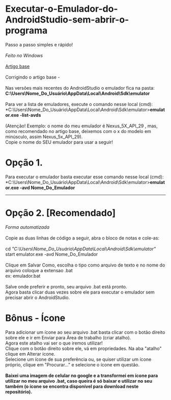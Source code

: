 # Executar-o-Emulador-do-AndroidStudio-sem-abrir-o-programa
Passo a passo simples e rápido!
<br />
<br />
*Feito no Windows*
<br />
<br />
<a href="https://medium.com/@lucasluizss/execute-seu-emulador-android-sem-abrir-o-android-studio-windows-94c826059552">Artigo base</a>
<br />
<br />
Corrigindo o artigo base -
<br />
<br />
Nas versões mais recentes do AndroidStudio o emulador fica na pasta:
<br />
**C:\Users\Nome_Do_Usuário\AppData\Local\Android\Sdk\emulator**
<br />
<br />
Para ver a lista de emuladores, execute o comando nesse local (cmd):
<br />
*C:\Users\Nome_Do_Usuário\AppData\Local\Android\Sdk\emulator>**emulator.exe -list-avds**
<br />
<br />
(Atenção! Exemplo: o nome do meu emulador é Nexus_5X_API_29 , mas, como recomendado no artigo base, deixemos com o x do modelo em minúsculo, assim Nexus_5x_API_29).
<br />
Copie o nome do SEU emulador para usar a seguir!
# Opção 1.
Para executar o emulador basta executar esse comando nesse local (cmd):
<br />
*C:\Users\Nome_Do_Usuário\AppData\Local\Android\Sdk\emulator>**emulator.exe -avd Nome_Do_Emulador**
<br />
********************************
# Opção 2. [Recomendado]
*Forma automatizada*
<br />
<br />
Copie as duas linhas de código a seguir, abra o bloco de notas e cole-as:
<br />
<br />
cd *"C:\Users\Nome_Do_Usuário\AppData\Local\Android\Sdk\emulator"*
<br />
start emulator.exe -avd Nome_Do_Emulador
<br />
<br />
Clique em Salvar Como, escolha o tipo como arquivo de texto e no nome do arquivo coloque a extensao .bat
<br />
ex: emulador.bat
<br />
<br />
Salve onde preferir e pronto, seu arquivo .bat está pronto.
<br />
Agora basta clicar duas vezes sobre ele para executar o emulador sem precisar abrir o AndroidStudio.
# Bônus - Ícone
Para adicionar um ícone ao seu arquivo .bat basta clicar com o botão direito sobre ele e ir em Enviar para Área de trabalho (criar atalho). 
<br />
Agora este atalho vai ser o que iremos utilizar!
<br />
Clique com o botão direito sobre ele, vá em propriedades. Na aba "atalho" clique em Alterar ícone.
<br />
Selecione um ícone de sua preferência ou, se quiser utilizar um ícone próprio, clique em "Procurar..." e selecione o ícone em questão.
<br />
<br />
**Baixei uma imagem de celular no google e a transformei em ícone para utilizar no meu arquivo .bat, caso queira é só baixar e utilizar no seu também (o ícone se encontra disponível para download neste repositório).**
